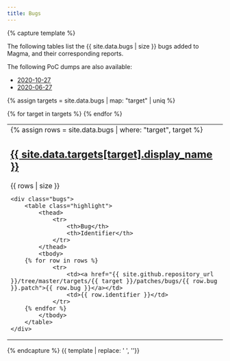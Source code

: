 ```yaml
---
title: Bugs
---
```


{% capture template %}

The following tables list the {{ site.data.bugs | size }} bugs added to Magma, and their corresponding reports.

The following PoC dumps are also available:
<ul class="browser-default">
    <li><a href="https://osf.io/resj8/">2020-10-27</a></li>
    <li><a href="https://drive.switch.ch/index.php/s/Uv1UrEA5ecg9NJk/download">2020-06-27</a></li>
</ul>

{% assign targets = site.data.bugs | map: "target" | uniq %}

<table>
<tbody>
{% for target in targets %}
<tr>
<td>
<div>
    {% assign rows = site.data.bugs | where: "target", target %}
    <div class="row valign-wrapper">
        <div class="col s6">
            <h2><a href="{{ site.github.repository_url }}/tree/master/targets/{{ target }}">{{ site.data.targets[target].display_name }}</a></h2>
        </div>
        <div class="col s6">
            <span class="badge new right" data-badge-caption="bugs">{{ rows | size }}</span>
        </div>
    </div>

    <div class="bugs">
        <table class="highlight">
            <thead>
                <tr>
                    <th>Bug</th>
                    <th>Identifier</th>
                </tr>
            </thead>
            <tbody>
        {% for row in rows %}
                <tr>
                    <td><a href="{{ site.github.repository_url }}/tree/master/targets/{{ target }}/patches/bugs/{{ row.bug }}.patch">{{ row.bug }}</a></td>
                    <td>{{ row.identifier }}</td>
                </tr>
        {% endfor %}
            </tbody>
        </table>
    </div>
</div>
</td>
</tr>
{% endfor %}
</tbody>
</table>

{% endcapture %}
{{ template | replace: '    ', ''}}
